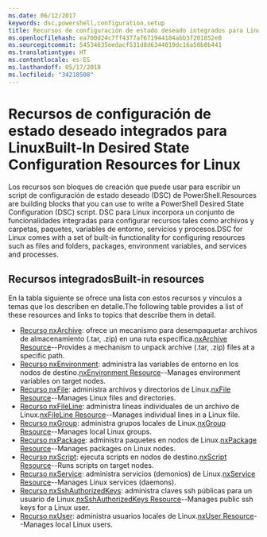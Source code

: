 ```yaml
---
ms.date: 06/12/2017
keywords: dsc,powershell,configuration,setup
title: Recursos de configuración de estado deseado integrados para Linux
ms.openlocfilehash: ea700d24c7ff4377af671944184abb3f201852e8
ms.sourcegitcommit: 54534635eedacf531d8d6344019dc16a50b8b441
ms.translationtype: HT
ms.contentlocale: es-ES
ms.lasthandoff: 05/17/2018
ms.locfileid: "34218508"
---
```

# <a name="built-in-desired-state-configuration-resources-for-linux"></a><span data-ttu-id="77631-103">Recursos de configuración de estado deseado integrados para Linux</span><span class="sxs-lookup"><span data-stu-id="77631-103">Built-In Desired State Configuration Resources for Linux</span></span>

<span data-ttu-id="77631-104">Los recursos son bloques de creación que puede usar para escribir un script de configuración de estado deseado (DSC) de PowerShell.</span><span class="sxs-lookup"><span data-stu-id="77631-104">Resources are building blocks that you can use to write a PowerShell Desired State Configuration (DSC) script.</span></span> <span data-ttu-id="77631-105">DSC para Linux incorpora un conjunto de funcionalidades integradas para configurar recursos tales como archivos y carpetas, paquetes, variables de entorno, servicios y procesos.</span><span class="sxs-lookup"><span data-stu-id="77631-105">DSC for Linux comes with a set of built-in functionality for configuring resources such as files and folders, packages, environment variables, and services and processes.</span></span>

## <a name="built-in-resources"></a><span data-ttu-id="77631-106">Recursos integrados</span><span class="sxs-lookup"><span data-stu-id="77631-106">Built-in resources</span></span>

<span data-ttu-id="77631-107">En la tabla siguiente se ofrece una lista con estos recursos y vínculos a temas que los describen en detalle.</span><span class="sxs-lookup"><span data-stu-id="77631-107">The following table provides a list of these resources and links to topics that describe them in detail.</span></span>

* <span data-ttu-id="77631-108">[Recurso nxArchive](lnxArchiveResource.md): ofrece un mecanismo para desempaquetar archivos de almacenamiento (.tar, .zip) en una ruta específica.</span><span class="sxs-lookup"><span data-stu-id="77631-108">[nxArchive Resource](lnxArchiveResource.md)--Provides a mechanism to unpack archive (.tar, .zip) files at a specific path.</span></span>
* <span data-ttu-id="77631-109">[Recurso nxEnvironment](lnxEnvironmentResource.md): administra las variables de entorno en los nodos de destino.</span><span class="sxs-lookup"><span data-stu-id="77631-109">[nxEnvironment Resource](lnxEnvironmentResource.md)--Manages environment variables on target nodes.</span></span>
* <span data-ttu-id="77631-110">[Recurso nxFile](lnxFileResource.md): administra archivos y directorios de Linux.</span><span class="sxs-lookup"><span data-stu-id="77631-110">[nxFile Resource](lnxFileResource.md)--Manages Linux files and directories.</span></span>
* <span data-ttu-id="77631-111">[Recurso nxFileLine](lnxFileLineResource.md): administra líneas individuales de un archivo de Linux.</span><span class="sxs-lookup"><span data-stu-id="77631-111">[nxFileLine Resource](lnxFileLineResource.md)--Manages individual lines in a Linux file.</span></span>
* <span data-ttu-id="77631-112">[Recurso nxGroup](lnxGroupResource.md): administra grupos locales de Linux.</span><span class="sxs-lookup"><span data-stu-id="77631-112">[nxGroup Resource](lnxGroupResource.md)--Manages local Linux groups.</span></span>
* <span data-ttu-id="77631-113">[Recurso nxPackage](lnxPackageResource.md): administra paquetes en nodos de Linux.</span><span class="sxs-lookup"><span data-stu-id="77631-113">[nxPackage Resource](lnxPackageResource.md)--Manages packages on Linux nodes.</span></span>
* <span data-ttu-id="77631-114">[Recurso nxScript](lnxScriptResource.md): ejecuta scripts en nodos de destino.</span><span class="sxs-lookup"><span data-stu-id="77631-114">[nxScript Resource](lnxScriptResource.md)--Runs scripts on target nodes.</span></span>
* <span data-ttu-id="77631-115">[Recurso nxService](lnxServiceResource.md): administra servicios (demonios) de Linux.</span><span class="sxs-lookup"><span data-stu-id="77631-115">[nxService Resource](lnxServiceResource.md)--Manages Linux services (daemons).</span></span>
* <span data-ttu-id="77631-116">[Recurso nxSshAuthorizedKeys](lnxSshAuthorizedKeysResource.md): administra claves ssh públicas para un usuario de Linux.</span><span class="sxs-lookup"><span data-stu-id="77631-116">[nxSshAuthorizedKeys Resource](lnxSshAuthorizedKeysResource.md)--Manages public ssh keys for a Linux user.</span></span>
* <span data-ttu-id="77631-117">[Recurso nxUser](lnxUserResource.md): administra usuarios locales de Linux.</span><span class="sxs-lookup"><span data-stu-id="77631-117">[nxUser Resource](lnxUserResource.md)--Manages local Linux users.</span></span>